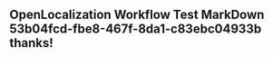 <properties
ms.topic="hero-topic"
ms.test1="hero-topic"
ms.test2="test"/>

## OpenLocalization Workflow Test MarkDown 53b04fcd-fbe8-467f-8da1-c83ebc04933b thanks!
